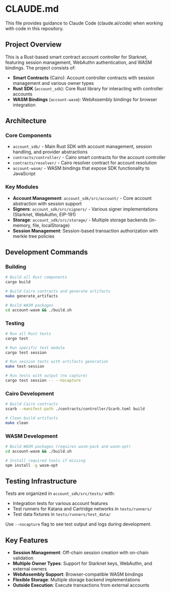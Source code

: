 # CLAUDE.md

This file provides guidance to Claude Code (claude.ai/code) when working with code in this repository.

## Project Overview

This is a Rust-based smart contract account controller for Starknet, featuring session management, WebAuthn authentication, and WASM bindings. The project consists of:

- **Smart Contracts** (Cairo): Account controller contracts with session management and various owner types
- **Rust SDK** (`account_sdk`): Core Rust library for interacting with controller accounts
- **WASM Bindings** (`account-wasm`): WebAssembly bindings for browser integration

## Architecture

### Core Components

- `account_sdk/` - Main Rust SDK with account management, session handling, and provider abstractions
- `contracts/controller/` - Cairo smart contracts for the account controller
- `contracts/resolver/` - Cairo resolver contract for account resolution
- `account-wasm/` - WASM bindings that expose SDK functionality to JavaScript

### Key Modules

- **Account Management**: `account_sdk/src/account/` - Core account abstraction with session support
- **Signers**: `account_sdk/src/signers/` - Various signer implementations (Starknet, WebAuthn, EIP-191)
- **Storage**: `account_sdk/src/storage/` - Multiple storage backends (in-memory, file, localStorage)
- **Session Management**: Session-based transaction authorization with merkle tree policies

## Development Commands

### Building

```bash
# Build all Rust components
cargo build

# Build Cairo contracts and generate artifacts
make generate_artifacts

# Build WASM packages
cd account-wasm && ./build.sh
```

### Testing

```bash
# Run all Rust tests
cargo test

# Run specific test module
cargo test session

# Run session tests with artifacts generation
make test-session

# Run tests with output (no capture)
cargo test session -- --nocapture
```

### Cairo Development

```bash
# Build Cairo contracts
scarb --manifest-path ./contracts/controller/Scarb.toml build

# Clean build artifacts
make clean
```

### WASM Development

```bash
# Build WASM packages (requires wasm-pack and wasm-opt)
cd account-wasm && ./build.sh

# Install required tools if missing
npm install -g wasm-opt
```

## Testing Infrastructure

Tests are organized in `account_sdk/src/tests/` with:
- Integration tests for various account features
- Test runners for Katana and Cartridge networks in `tests/runners/`
- Test data fixtures in `tests/runners/test_data/`

Use `--nocapture` flag to see test output and logs during development.

## Key Features

- **Session Management**: Off-chain session creation with on-chain validation
- **Multiple Owner Types**: Support for Starknet keys, WebAuthn, and external owners
- **WebAssembly Support**: Browser-compatible WASM bindings
- **Flexible Storage**: Multiple storage backend implementations
- **Outside Execution**: Execute transactions from external accounts